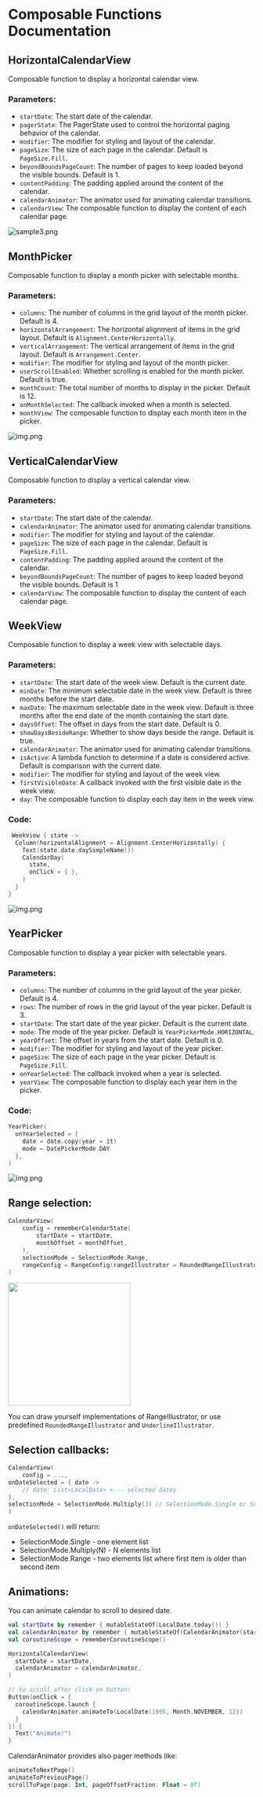 # Composable Functions Documentation

## HorizontalCalendarView

Composable function to display a horizontal calendar view.

### Parameters:

- `startDate`: The start date of the calendar.
- `pagerState`: The PagerState used to control the horizontal paging behavior of the calendar.
- `modifier`: The modifier for styling and layout of the calendar.
- `pageSize`: The size of each page in the calendar. Default is `PageSize.Fill`.
- `beyondBoundsPageCount`: The number of pages to keep loaded beyond the visible bounds. Default is
  1.
- `contentPadding`: The padding applied around the content of the calendar.
- `calendarAnimator`: The animator used for animating calendar transitions.
- `calendarView`: The composable function to display the content of each calendar page.

![sample3.png](readme/sample3.png)

## MonthPicker

Composable function to display a month picker with selectable months.

### Parameters:

- `columns`: The number of columns in the grid layout of the month picker. Default is 4.
- `horizontalArrangement`: The horizontal alignment of items in the grid layout. Default
  is `Alignment.CenterHorizontally`.
- `verticalArrangement`: The vertical arrangement of items in the grid layout. Default
  is `Arrangement.Center`.
- `modifier`: The modifier for styling and layout of the month picker.
- `userScrollEnabled`: Whether scrolling is enabled for the month picker. Default is true.
- `monthCount`: The total number of months to display in the picker. Default is 12.
- `onMonthSelected`: The callback invoked when a month is selected.
- `monthView`: The composable function to display each month item in the picker.

![img.png](readme/month.png)

## VerticalCalendarView

Composable function to display a vertical calendar view.

### Parameters:

- `startDate`: The start date of the calendar.
- `calendarAnimator`: The animator used for animating calendar transitions.
- `modifier`: The modifier for styling and layout of the calendar.
- `pageSize`: The size of each page in the calendar. Default is `PageSize.Fill`.
- `contentPadding`: The padding applied around the content of the calendar.
- `beyondBoundsPageCount`: The number of pages to keep loaded beyond the visible bounds. Default is
  1
- `calendarView`: The composable function to display the content of each calendar page.

## WeekView

Composable function to display a week view with selectable days.

### Parameters:

- `startDate`: The start date of the week view. Default is the current date.
- `minDate`: The minimum selectable date in the week view. Default is three months before the start
  date.
- `maxDate`: The maximum selectable date in the week view. Default is three months after the end
  date of the month containing the start date.
- `daysOffset`: The offset in days from the start date. Default is 0.
- `showDaysBesideRange`: Whether to show days beside the range. Default is true.
- `calendarAnimator`: The animator used for animating calendar transitions.
- `isActive`: A lambda function to determine if a date is considered active. Default is comparison
  with the current date.
- `modifier`: The modifier for styling and layout of the week view.
- `firstVisibleDate`: A callback invoked with the first visible date in the week view.
- `day`: The composable function to display each day item in the week view.

### Code: 

```kotlin
 WeekView { state ->
  Column(horizontalAlignment = Alignment.CenterHorizontally) {
    Text(state.date.daySimpleName())
    CalendarDay(
      state,
      onClick = { },
    )
  }
}

```

![img.png](readme/week.png)

## YearPicker

Composable function to display a year picker with selectable years.

### Parameters:

- `columns`: The number of columns in the grid layout of the year picker. Default is 4.
- `rows`: The number of rows in the grid layout of the year picker. Default is 3.
- `startDate`: The start date of the year picker. Default is the current date.
- `mode`: The mode of the year picker. Default is `YearPickerMode.HORIZONTAL`.
- `yearOffset`: The offset in years from the start date. Default is 0.
- `modifier`: The modifier for styling and layout of the year picker.
- `pageSize`: The size of each page in the year picker. Default is `PageSize.Fill`.
- `onYearSelected`: The callback invoked when a year is selected.
- `yearView`: The composable function to display each year item in the picker.

### Code: 

```kotlin
YearPicker(
  onYearSelected = {
    date = date.copy(year = it)
    mode = DatePickerMode.DAY
  },
)
```

![img.png](readme/yearsample.png)

## Range selection:

```kotlin
CalendarView(
    config = rememberCalendarState(
        startDate = startDate,
        monthOffset = monthOffset,
    ),
    selectionMode = SelectionMode.Range,
    rangeConfig = RangeConfig(rangeIllustrator = RoundedRangeIllustrator(Pallete.LightGreen)),
)
```

 <img src="readme/range.png" height="250"/> 

You can draw yourself implementations of RangeIllustrator, or use
predefined `RoundedRangeIllustrator`
and `UnderlineIllustrator`.

## Selection callbacks:

```kotlin
CalendarView(
    config = ...,
onDateSelected = { date ->
    // date: List<LocalDate> <--- selected dates
},
selectionMode = SelectionMode.Multiply(3) // SelectionMode.Single or SelectionMode.Range
)
```

`onDateSelected()` will return: 
- SelectionMode.Single - one element list 
- SelectionMode.Multiply(N) - N elements list 
- SelectionMode.Range - two elements list where first item is older than second item

## Animations:

You can animate calendar to scroll to desired date.

```kotlin
val startDate by remember { mutableStateOf(LocalDate.today()) }
val calendarAnimator by remember { mutableStateOf(CalendarAnimator(startDate)) }
val coroutineScope = rememberCoroutineScope()

HorizontalCalendarView(
  startDate = startDate,
  calendarAnimator = calendarAnimator,
)

// to scroll after click on button:
Button(onClick = {
  coroutineScope.launch {
    calendarAnimator.animateTo(LocalDate(1995, Month.NOVEMBER, 12))
  }
}) {
  Text("Animate!")
}
```

CalendarAnimator provides also pager methods like:

```kotlin
animateToNextPage()
animateToPreviousPage()
scrollToPage(page: Int, pageOffsetFraction: Float = 0f)
```

